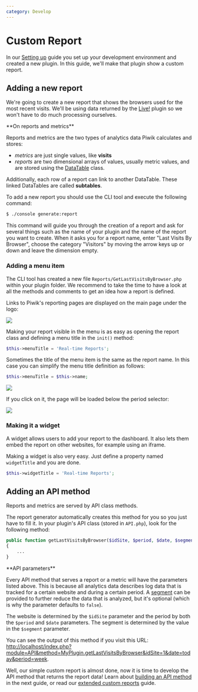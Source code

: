 ```yaml
---
category: Develop
---
```

# Custom Report

In our [Setting up](/guides/getting-started-part-1) guide you set up your development environment and created a new plugin. In this guide, we'll make that plugin show a custom report.

## Adding a new report

We're going to create a new report that shows the browsers used for the most recent visits. We'll be using data returned by the [Live!](https://piwik.org/docs/real-time/#the-real-time-live-widget) plugin so we won't have to do much processing ourselves.

<div markdown="1" class="alert alert-warning">
**On reports and metrics**

Reports and metrics are the two types of analytics data Piwik calculates and stores:

- *metrics* are just single values, like **visits**
- *reports* are two dimensional arrays of values, usually metric values, and are stored using the [DataTable](/api-reference/Piwik/DataTable) class.

Additionally, each row of a report can link to another DataTable. These linked DataTables are called **subtables**.
</div>

To add a new report you should use the CLI tool and execute the following command:

```bash
$ ./console generate:report
```

This command will guide you through the creation of a report and ask for several things such as the name of your plugin and the name of the report you want to create. When it asks you for a report name, enter "Last Visits By Browser", choose the category "Visitors" by moving the arrow keys up or down and leave the dimension empty.

### Adding a menu item

The CLI tool has created a new file `Reports/GetLastVisitsByBrowser.php` within your plugin folder. We recommend to take the time to have a look at all the methods and comments to get an idea how a report is defined.

Links to Piwik's reporting pages are displayed on the main page under the logo:

<img src="/img/reporting_menu.png"/>

Making your report visible in the menu is as easy as opening the report class and defining a menu title in the `init()` method:

```php
$this->menuTitle = 'Real-time Reports';
```

Sometimes the title of the menu item is the same as the report name. In this case you can simplify the menu title definition as follows:

```php
$this->menuTitle = $this->name;
```

<img src="/img/myplugin_visitors_menu_item.png"/>

If you click on it, the page will be loaded below the period selector:

<img src="/img/myplugin_index_embed.png"/>

### Making it a widget

A widget allows users to add your report to the dashboard. It also lets them embed the report on other websites, for example using an iframe.

Making a widget is also very easy. Just define a property named `widgetTitle` and you are done.

```php
$this->widgetTitle = 'Real-time Reports';
```

## Adding an API method

Reports and metrics are served by API class methods.

The report generator automatically creates this method for you so you just have to fill it. In your plugin's API class (stored in `API.php`), look for the following method:

```php
public function getLastVisitsByBrowser($idSite, $period, $date, $segment = false)
{
    ...
}
```

<div markdown="1" class="alert alert-warning">
**API parameters**

Every API method that serves a report or a metric will have the parameters listed above. This is because all analytics data describes log data that is tracked for a certain website and during a certain period. A [segment](https://piwik.org/docs/segmentation/) can be provided to further reduce the data that is analyzed, but it's optional (which is why the parameter defaults to `false`).

The website is determined by the `$idSite` parameter and the period by both the `$period` and `$date` parameters. The segment is determined by the value in the `$segment` parameter.
</div>

You can see the output of this method if you visit this URL: [http://localhost/index.php?module=API&method=MyPlugin.getLastVisitsByBrowser&idSite=1&date=today&period=week](http://localhost/index.php?module=API&method=MyPlugin.getLastVisitsByBrowser&idSite=1&date=today&period=week).

Well, our simple custom report is almost done, now it is time to develop the API method that returns the report data! Learn about [building an API method](/guides/expose-api-methods) in the next guide, or read our [extended custom reports](/guides/custom-reports-extended) guide.